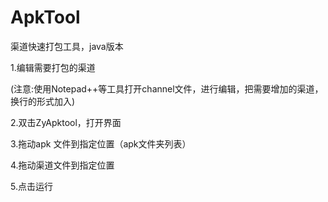 # ApkTool
渠道快速打包工具，java版本

1.编辑需要打包的渠道

(注意:使用Notepad++等工具打开channel文件，进行编辑，把需要增加的渠道，换行的形式加入)

2.双击ZyApktool，打开界面

3.拖动apk 文件到指定位置（apk文件夹列表）

4.拖动渠道文件到指定位置

5.点击运行


